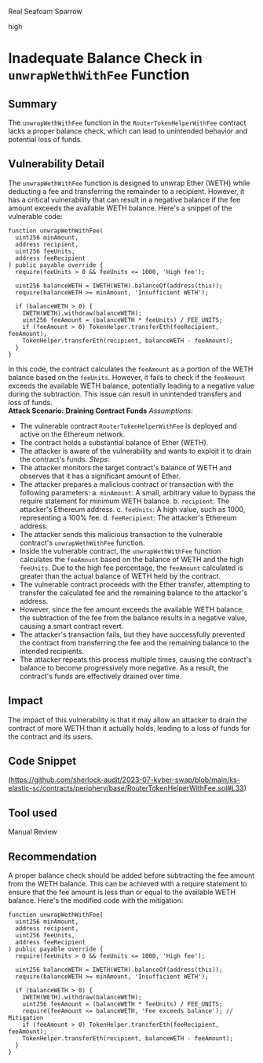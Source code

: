 Real Seafoam Sparrow

high

# Inadequate Balance Check in `unwrapWethWithFee` Function
## Summary
The `unwrapWethWithFee` function in the `RouterTokenHelperWithFee` contract lacks a proper balance check, which can lead to unintended behavior and potential loss of funds.
## Vulnerability Detail
The `unwrapWethWithFee` function is designed to unwrap Ether (WETH) while deducting a fee and transferring the remainder to a recipient. However, it has a critical vulnerability that can result in a negative balance if the fee amount exceeds the available WETH balance. Here's a snippet of the vulnerable code:
```solidity
function unwrapWethWithFee(
  uint256 minAmount,
  address recipient,
  uint256 feeUnits,
  address feeRecipient
) public payable override {
  require(feeUnits > 0 && feeUnits <= 1000, 'High fee');

  uint256 balanceWETH = IWETH(WETH).balanceOf(address(this));
  require(balanceWETH >= minAmount, 'Insufficient WETH');

  if (balanceWETH > 0) {
    IWETH(WETH).withdraw(balanceWETH);
    uint256 feeAmount = (balanceWETH * feeUnits) / FEE_UNITS;
    if (feeAmount > 0) TokenHelper.transferEth(feeRecipient, feeAmount);
    TokenHelper.transferEth(recipient, balanceWETH - feeAmount);
  }
}
```
In this code, the contract calculates the `feeAmount` as a portion of the WETH balance based on the `feeUnits`. However, it fails to check if the `feeAmount` exceeds the available WETH balance, potentially leading to a negative value during the subtraction. This issue can result in unintended transfers and loss of funds.
<br/>
**Attack Scenario: Draining Contract Funds**
*Assumptions:*
- The vulnerable contract `RouterTokenHelperWithFee` is deployed and active on the Ethereum network.
- The contract holds a substantial balance of Ether (WETH).
- The attacker is aware of the vulnerability and wants to exploit it to drain the contract's funds.
*Steps:*
- The attacker monitors the target contract's balance of WETH and observes that it has a significant amount of Ether.
- The attacker prepares a malicious contract or transaction with the following parameters:
a. `minAmount`: A small, arbitrary value to bypass the require statement for minimum WETH balance.
b. `recipient`: The attacker's Ethereum address.
c. `feeUnits`: A high value, such as 1000, representing a 100% fee.
d. `feeRecipient`: The attacker's Ethereum address.
- The attacker sends this malicious transaction to the vulnerable contract's `unwrapWethWithFee` function.
- Inside the vulnerable contract, the `unwrapWethWithFee` function calculates the `feeAmount` based on the balance of WETH and the high `feeUnits`. Due to the high fee percentage, the `feeAmount` calculated is greater than the actual balance of WETH held by the contract.
- The vulnerable contract proceeds with the Ether transfer, attempting to transfer the calculated fee and the remaining balance to the attacker's address.
- However, since the fee amount exceeds the available WETH balance, the subtraction of the fee from the balance results in a negative value, causing a smart contract revert.
- The attacker's transaction fails, but they have successfully prevented the contract from transferring the fee and the remaining balance to the intended recipients.
- The attacker repeats this process multiple times, causing the contract's balance to become progressively more negative. As a result, the contract's funds are effectively drained over time.
## Impact
The impact of this vulnerability is that it may allow an attacker to drain the contract of more WETH than it actually holds, leading to a loss of funds for the contract and its users.
## Code Snippet
(https://github.com/sherlock-audit/2023-07-kyber-swap/blob/main/ks-elastic-sc/contracts/periphery/base/RouterTokenHelperWithFee.sol#L33)
## Tool used

Manual Review

## Recommendation
A proper balance check should be added before subtracting the fee amount from the WETH balance. This can be achieved with a require statement to ensure that the fee amount is less than or equal to the available WETH balance. Here's the modified code with the mitigation:
```solidity
function unwrapWethWithFee(
  uint256 minAmount,
  address recipient,
  uint256 feeUnits,
  address feeRecipient
) public payable override {
  require(feeUnits > 0 && feeUnits <= 1000, 'High fee');

  uint256 balanceWETH = IWETH(WETH).balanceOf(address(this));
  require(balanceWETH >= minAmount, 'Insufficient WETH');

  if (balanceWETH > 0) {
    IWETH(WETH).withdraw(balanceWETH);
    uint256 feeAmount = (balanceWETH * feeUnits) / FEE_UNITS;
    require(feeAmount <= balanceWETH, 'Fee exceeds balance'); // Mitigation
    if (feeAmount > 0) TokenHelper.transferEth(feeRecipient, feeAmount);
    TokenHelper.transferEth(recipient, balanceWETH - feeAmount);
  }
}
```